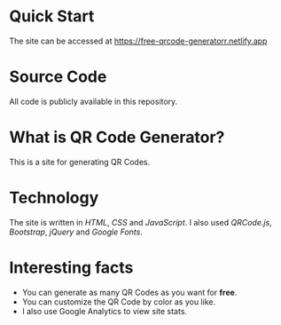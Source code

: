 # Quick Start
The site can be accessed at https://free-qrcode-generatorr.netlify.app

# Source Code
All code is publicly available in this repository.

# What is QR Code Generator?
This is a site for generating QR Codes.

# Technology
The site is written in *HTML*, *CSS* and *JavaScript*. I also used *QRCode.js*, *Bootstrap*, *jQuery* and *Google Fonts*.

# Interesting facts
- You can generate as many QR Codes as you want for **free**.
- You can customize the QR Code by color as you like.
- I also use Google Analytics to view site stats.
